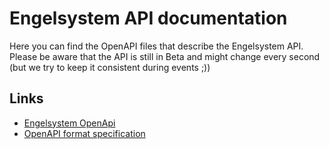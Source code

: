 # Engelsystem API documentation
Here you can find the OpenAPI files that describe the Engelsystem API.
Please be aware that the API is still in Beta and might change every second (but we try to keep it consistent during events ;))

## Links
* [Engelsystem OpenApi](openapi.yml)
* [OpenAPI format specification](https://swagger.io/specification/)
